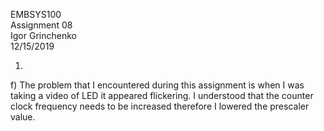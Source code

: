 EMBSYS100 <br>
Assignment 08 <br>
Igor Grinchenko <br>
12/15/2019 <br>

1.
f) The problem that I encountered during this assignment is when I was taking a video of LED it appeared flickering. I understood that the counter clock frequency needs to be increased therefore I lowered the prescaler value. 
